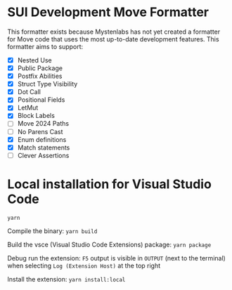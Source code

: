 # SUI Development Move Formatter

This formatter exists because Mystenlabs has not yet created a formatter for Move code that uses the most up-to-date development features. This formatter aims to support:

- [x] Nested Use
- [x] Public Package
- [x] Postfix Abilities
- [x] Struct Type Visibility
- [x] Dot Call
- [x] Positional Fields
- [x] LetMut
- [x] Block Labels
- [ ] Move 2024 Paths
- [ ] No Parens Cast
- [x] Enum definitions
- [x] Match statements
- [ ] Clever Assertions

# Local installation for Visual Studio Code

`yarn`

Compile the binary: `yarn build`

Build the vsce (Visual Studio Code Extensions) package: `yarn package`

Debug run the extension: `F5` output is visible in `OUTPUT` (next to the terminal) when selecting `Log (Extension Host)` at the top right

Install the extension: `yarn install:local`
